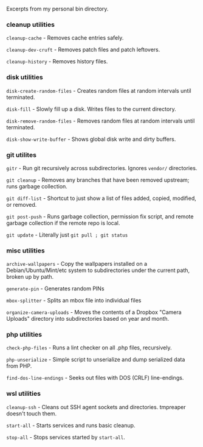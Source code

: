 Excerpts from my personal bin directory.

### cleanup utilities

`cleanup-cache` - Removes cache entries safely.

`cleanup-dev-cruft` - Removes patch files and patch leftovers.

`cleanup-history` - Removes history files.

### disk utilities

`disk-create-random-files` - Creates random files at random intervals until terminated.

`disk-fill` - Slowly fill up a disk.  Writes files to the current directory.

`disk-remove-random-files` - Removes random files at random intervals until terminated.

`disk-show-write-buffer` - Shows global disk write and dirty buffers.

### git utilites

`gitr` - Run git recursively across subdirectories.  Ignores `vendor/` directories.

`git cleanup` - Removes any branches that have been removed upstream; runs garbage collection.

`git diff-list` - Shortcut to just show a list of files added, copied, modified, or removed.

`git post-push` - Runs garbage collection, permission fix script, and remote garbage collection if the remote repo is local.

`git update` - Literally just `git pull ; git status`

### misc utilities

`archive-wallpapers` - Copy the wallpapers installed on a Debian/Ubuntu/Mint/etc
		       system to subdirectories under the current path, broken
                       up by path.

`generate-pin` - Generates random PINs

`mbox-splitter` - Splits an mbox file into individual files

`organize-camera-uploads` - Moves the contents of a Dropbox "Camera Uploads"
			    directory into subdirectories based on year and
                            month.

### php utilities

`check-php-files` - Runs a lint checker on all .php files, recursively.

`php-unserialize` - Simple script to unserialize and dump serialized data from PHP.

`find-dos-line-endings` - Seeks out files with DOS (CRLF) line-endings.

### wsl utilities

`cleanup-ssh` - Cleans out SSH agent sockets and directories.  tmpreaper doesn't touch them.

`start-all` - Starts services and runs basic cleanup.

`stop-all` - Stops services started by `start-all`.
